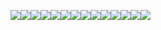<img src=/pix/velotype-old-4.avif><img src=/pix/veyboard2.avif><img src=/pix/velo-female-typist.webp><img src=/pix/velotype-vintage1.avif><img src=/pix/veyboard3.avif><img src=/pix/veyboard4.avif><img src=/pix/velo-formal.avif><img src=/pix/velotype-vintage2.avif><img src=/pix/veyboard.avif><img src=/pix/velotype_1985.avif><img src=/pix/velotype-voxa-direct.avif><img src=/pix/vey-class.avif><img src=/pix/velotype-old-1.avif><img src=/pix/veyboard2001.avif>


